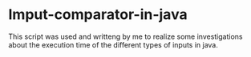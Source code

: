 # Imput-comparator-in-java
This script was used and writteng by me to realize some investigations about the execution time of the different types of inputs in java.
